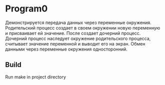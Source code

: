 # Program0
Демонстрируется передача данных через переменные окружения. Родительский процесс создает в своем окружении новую переменную и присваивает ей значение. После создает дочерний процесс. Дочерний процесс наследует окружение родительского процесса, считывает значение переменной и выводит его на экран. Обмен данными через переменные окружения односторонний.

## Build
Run make in project directory
